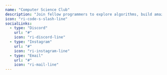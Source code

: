 ```yaml
---
name: "Computer Science Club"
description: "Join fellow programmers to explore algorithms, build amazing projects, and compete in coding competitions. From web development to AI, we cover it all."
icon: "ri-code-s-slash-line"
socialLinks:
  - type: "Discord"
    url: "#"
    icon: "ri-discord-line"
  - type: "Instagram"
    url: "#"
    icon: "ri-instagram-line"
  - type: "Email"
    url: "#"
    icon: "ri-mail-line"
---
```

